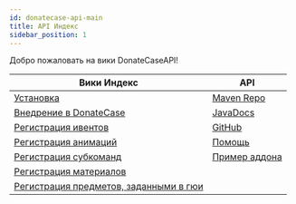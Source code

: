 ```yaml
---
id: donatecase-api-main
title: API Индекс
sidebar_position: 1
---
```

Добро пожаловать на вики DonateCaseAPI!


| Вики Индекс                                             | API                                                                                                               |
|---------------------------------------------------------|-------------------------------------------------------------------------------------------------------------------|
| [Установка](install)                                    | [Maven Repo](https://repo.jodex.xyz/#/releases/com/jodexindustries/donatecase/DonateCaseAPI)            |
| [Внедрение в DonateCase](implementing)                  | [JavaDocs](https://repo.jodex.xyz/javadoc/releases/com/jodexindustries/donatecase/spigot/latest) |
| [Регистрация ивентов](events)                           | [GitHub](https://github.com/Jodexx/DonateCase)                                                                    |
| [Регистрация анимаций](animations)                      | [Помощь](https://discord.gg/NVE4vWnJ9j)                                                                           |
| [Регистрация субкоманд](subcommands)                    | [Пример аддона](https://github.com/Jodexx/DonateCaseTestAddon)                                                    |
| [Регистрация материалов](materials)                     |                                                                                                                   |
| [Регистрация предметов, заданными в гюи](guitypeditems) |                                                                                                                   |
